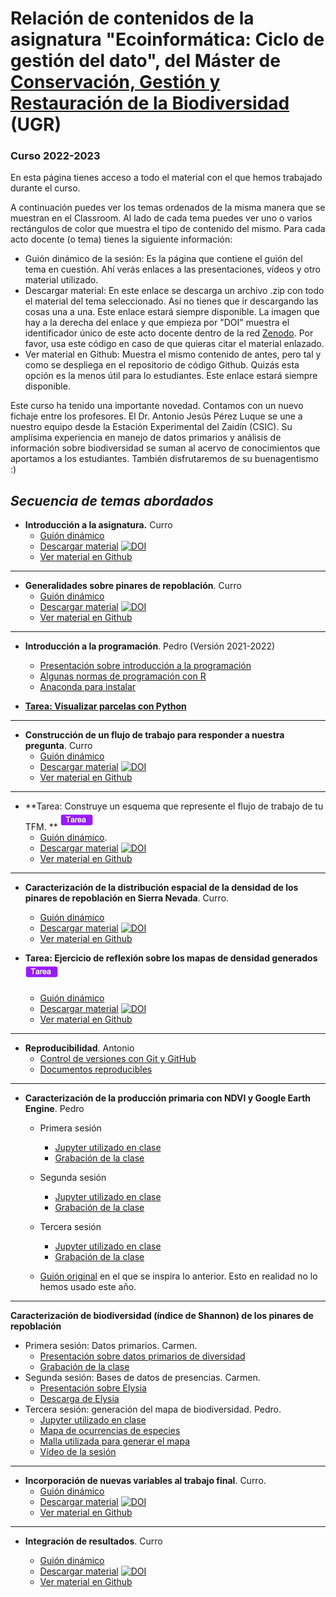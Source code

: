 # Relación de contenidos de la asignatura "Ecoinformática: Ciclo de gestión del dato", del Máster de [Conservación, Gestión y Restauración de la Biodiversidad](https://masteres.ugr.es/biodiversidad/) (UGR)

### Curso 2022-2023



En esta página tienes acceso a todo el material con el que hemos trabajado durante el curso. 

A continuación puedes ver los temas ordenados de la misma manera que se muestran en el Classroom. Al lado de cada tema puedes ver uno o varios rectángulos de color que muestra el tipo de contenido del mismo. Para cada acto docente (o tema) tienes la siguiente información:
+ Guión dinámico de la sesión: Es la página que contiene el guión del tema en cuestión. Ahí verás enlaces a las presentaciones, vídeos y otro material utilizado.  
+ Descargar material: En este enlace se descarga un archivo .zip con todo el material del tema seleccionado. Así no tienes que ir descargando las cosas una a una. Este enlace estará siempre disponible. La imagen que hay a la derecha del enlace y que empieza por "DOI" muestra el identificador único de este acto docente dentro de la red [Zenodo](https://zenodo.org/). Por favor, usa este código en caso de que quieras citar el material enlazado.
+ Ver material en Github: Muestra el mismo contenido de antes, pero tal y como se despliega en el repositorio de código Github. Quizás esta opción es la menos útil para lo estudiantes. Este enlace estará siempre disponible.

Este curso ha tenido una importante novedad. Contamos con un nuevo fichaje entre los profesores. El Dr. Antonio Jesús Pérez Luque se une a nuestro equipo desde la Estación Experimental del Zaidín (CSIC). Su amplísima experiencia en manejo de datos primarios y análisis de información sobre biodiversidad se suman al acervo de conocimientos que aportamos a los estudiantes. También disfrutaremos de su buenagentismo :) 




## *Secuencia de temas abordados* 

+ **Introducción a la asignatura.** Curro
  + [Guión dinámico](https://rawcdn.githack.com/aprendiendo-cosas/T_introduccion_ecoinformatica_ugr/2022-2023/introduccion_ecoinformatica.html)
  + [Descargar material](https://zenodo.org/records/7318541/files/aprendiendo-cosas/T_introduccion_ecoinformatica_ugr-2022-2023.zip?download=1) [![DOI](https://zenodo.org/badge/DOI/10.5281/zenodo.7318541.svg)](https://doi.org/10.5281/zenodo.7318541)
  + [Ver material en Github](https://github.com/aprendiendo-cosas/T_introduccion_ecoinformatica_ugr/tree/2022_2023) 
***
+ **Generalidades sobre pinares de repoblación**. Curro
  + [Guión dinámico](https://rawcdn.githack.com/aprendiendo-cosas/T_contexto_pinares_ecoinformatica_ugr/2022_2023/guion_contexto_ecologico_pinares.html)
  + [Descargar material](https://zenodo.org/records/7314350/files/aprendiendo-cosas/T_contexto_pinares_ecoinformatica_ugr-2022-2023.zip?download=1) [![DOI](https://zenodo.org/badge/DOI/10.5281/zenodo.7314350.svg)](https://doi.org/10.5281/zenodo.7314350)
  + [Ver material en Github](https://github.com/aprendiendo-cosas/T_contexto_pinares_ecoinformatica_ugr/tree/2022-2023)  
***

+ **Introducción a la programación**. Pedro (Versión 2021-2022)
  + [Presentación sobre introducción a la programación](https://gdfa.ugr.es/share/pedro/ecoinformatica_22-23/python.html)
  + [Algunas normas de programación con R](https://gdfa.ugr.es/share/pedro/ecoinformatica_21-22/r.html)
  + [Anaconda para instalar](https://drive.google.com/file/d/1uSM43HAJH6_z5V1_ZhsTGzmHyQyB7kUG/view?usp=sharing)

+ **[Tarea: Visualizar parcelas con Python](https://gdfa.ugr.es/share/pedro/ejercicio_parcelas.zip)**

***
+ **Construcción de un flujo de trabajo para responder a nuestra pregunta**. Curro
  + [Guión dinámico](https://rawcdn.githack.com/aprendiendo-cosas/T_flujo_trabajo_ecoinf_ugr/2022-2023/guion_flujo_trabajo.html)
  + [Descargar material](https://zenodo.org/records/7734937/files/aprendiendo-cosas/T_flujo_trabajo_ecoinf_ugr-2022-2023.zip?download=1) [![DOI](https://zenodo.org/badge/DOI/10.5281/zenodo.7734937.svg)](https://doi.org/10.5281/zenodo.7734937)
  + [Ver material en Github](https://github.com/aprendiendo-cosas/T_flujo_trabajo_ecoinf_ugr/tree/2022-2023)  
***
+ **Tarea: Construye un esquema que represente el flujo de trabajo de tu TFM. ** <img src="https://github.com/aprendiendo-cosas/ecoinformatica_UGR/raw/main/imagenes/tarea.png" alt="teoria" style="zoom:100%;" /> 
  + [Guión dinámico](https://rawcdn.githack.com/aprendiendo-cosas/A_flujo_trabajo_ecoinf_ugr/2022-2023/guion_ejercicio_workflow.html). 
  + [Descargar material](https://zenodo.org/record/5851581/files/aprendiendo-cosas/A_flujo_trabajo_ecoinf_ugr-2021-2022.zip?download=1) [![DOI](https://zenodo.org/badge/DOI/10.5281/zenodo.7596644.svg)](https://doi.org/10.5281/zenodo.7596644)
  + [Ver material en Github](https://github.com/aprendiendo-cosas/A_flujo_trabajo_ecoinf_ugr/tree/2022-2023)
***
+ **Caracterización de la distribución espacial de la densidad de los pinares de repoblación en Sierra Nevada**. Curro.
  + [Guión dinámico](https://rawcdn.githack.com/aprendiendo-cosas/TP_densidad_pinar_ecoinf_UGR/2022_2023/guion_densidad_pinares.html)
  + [Descargar material](https://zenodo.org/record/5905731/files/aprendiendo-cosas/TP_densidad_pinar_ecoinf_UGR-2021__2022.zip?download=1) [![DOI](https://zenodo.org/badge/DOI/10.5281/zenodo.7596591.svg)](https://doi.org/10.5281/zenodo.7596591)
  + [Ver material en Github](https://github.com/aprendiendo-cosas/TP_densidad_pinar_ecoinf_UGR/tree/2022_2023)  

+ **Tarea: Ejercicio de reflexión sobre los mapas de densidad generados** <img src="https://github.com/aprendiendo-cosas/ecoinformatica_UGR/raw/main/imagenes/tarea.png" alt="teoria" style="zoom:100%;" />
  + [Guión dinámico](https://rawcdn.githack.com/aprendiendo-cosas/A_densidad_pinar_ecoinf_UGR/2022--2023/ejercicio_mapa_densidad.html)
  + [Descargar material](https://zenodo.org/records/7596607/files/aprendiendo-cosas/A_densidad_pinar_ecoinf_UGR-2022--2023.zip?download=1) [![DOI](https://zenodo.org/badge/DOI/10.5281/zenodo.7596607.svg)](https://doi.org/10.5281/zenodo.7596607)
  + [Ver material en Github](https://github.com/aprendiendo-cosas/A_densidad_pinar_ecoinf_UGR/tree/2022--2023)  

***
+ **Reproducibilidad**. Antonio
  + [Control de versiones con Git y GitHub](https://ajpelu.github.io/teach_git/#/title-slide)
  + [Documentos reproducibles](https://ajpelu.github.io/teach_reproducible_documents/)
***
+ **Caracterización de la producción primaria con NDVI y Google Earth Engine**. Pedro
  + Primera sesión
    + [Jupyter utilizado en clase](https://drive.google.com/file/d/1FmRdu1HlTeZ5FaSvmRS4_WmgZddp9yPO/view?usp=drive_web&authuser=1)
    + [Grabación de la clase](https://drive.google.com/file/d/1Xp4DmUh1B8JVNVw_p2Wh5O4qQsWn7QBs/view?usp=drive_web&authuser=1)

  + Segunda sesión
    + [Jupyter utilizado en clase](https://drive.google.com/file/d/1LzYZHcol62bIrEH7P8tE4pWDNpnfRrgK/view?usp=drive_web&authuser=1)
    + [Grabación de la clase](https://drive.google.com/file/d/1Aj47N6lMR2tE6KBpfs1mYGVfDMWzOpZG/view?usp=drive_web&authuser=1)

  + Tercera sesión
    + [Jupyter utilizado en clase](https://drive.google.com/file/d/1D2V3QTeRuIyy5V-qd_l0rJrwFxjyXOLA/view?usp=drive_web&authuser=1)
    + [Grabación de la clase](https://drive.google.com/file/d/1VbdjWuxohgR2e3bOyl0k9RioFGpnT0AT/view?usp=drive_web&authuser=1)
  + [Guión original](https://aprendiendo-cosas.github.io/TP_NDVI_ecoinf_UGR/guidelines_workflow_GEE_R.html) en el que se inspira lo anterior. Esto en realidad no lo hemos usado este año. 

***

**Caracterización de biodiversidad (índice de Shannon) de los pinares de repoblación**

+ Primera sesión: Datos primarios. Carmen.
  + [Presentación sobre datos primarios de diversidad](https://drive.google.com/file/d/12_LbhnAUwcOZI53iNy3SBtbZ4qi-EfET/view?usp=drive_web&authuser=1)
  + [Grabación de la clase](https://drive.google.com/file/d/1M2dCyQUoqMrC5rH7y7VTsxzRAYt5dQyY/view?usp=drive_web&authuser=1)
+ Segunda sesión: Bases de datos de presencias. Carmen.
  + [Presentación sobre Elysia](https://drive.google.com/file/d/1avkSPtU0VN8fwpl1giia12ZMKmOdjo_y/view?usp=drive_web&authuser=1)
  + [Descarga de Elysia](https://drive.google.com/file/d/1vr4Wnm7iUWhKFf8CLou17O1Cm1_-lDFF/view?usp=drive_web&authuser=1)
+ Tercera sesión: generación del mapa de biodiversidad. Pedro.
  + [Jupyter utilizado en clase](https://drive.google.com/file/d/1tl5r4pxP37KEwR4Lfpm7JDnna14_wyzL/view?usp=drive_web&authuser=1)
  + [Mapa de ocurrencias de especies](https://drive.google.com/file/d/1c17k_ardxH-P6xd8S8aoKzrYmVDI5h9O/view?usp=drive_web&authuser=1)
  + [Malla utilizada para generar el mapa](https://drive.google.com/file/d/1GrD6EffwApk568OB-cZgdWRWoQuOv3iD/view?usp=drive_web&authuser=1)
  + [Vídeo de la sesión](https://drive.google.com/file/d/1YZY2S0tdBIAN9GdvZEjYEYflymAZ_AfJ/view?usp=drive_web&authuser=1)

***

+ **Incorporación de nuevas variables al trabajo final**. Curro.
  + [Guión dinámico](https://rawcdn.githack.com/aprendiendo-cosas/T_nuevas_variables_ecoinf_ugr/2022-2023/guion_nuevas_variables.html)
  + [Descargar material](https://zenodo.org/records/7734964/files/aprendiendo-cosas/T_nuevas_variables_ecoinf_ugr-2022-2023.zip?download=1) [![DOI](https://zenodo.org/badge/DOI/10.5281/zenodo.7734964.svg)](https://doi.org/10.5281/zenodo.7734964)
  + [Ver material en Github](https://github.com/aprendiendo-cosas/T_nuevas_variables_ecoinf_ugr/tree/2022-2023) 
***

+ **Integración de resultados**. Curro

  + [Guión dinámico](https://rawcdn.githack.com/aprendiendo-cosas/TP_integracion_final_ecoinf_ugr/2022-2023/integracion_variables.html)
  + [Descargar material](https://zenodo.org/records/7734978/files/aprendiendo-cosas/TP_integracion_final_ecoinf_ugr-2022-2023.zip?download=1) [![DOI](https://zenodo.org/badge/DOI/10.5281/zenodo.7734978.svg)](https://doi.org/10.5281/zenodo.7734978)
  + [Ver material en Github](https://github.com/aprendiendo-cosas/TP_integracion_final_ecoinf_ugr/tree/2022-2023) 



